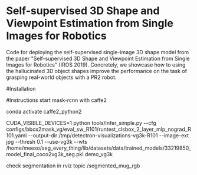 # Self-supervised 3D Shape and Viewpoint Estimation from Single Images for Robotics
Code for deploying the self-supervised single-image 3D shape model from the paper "Self-supervised 3D Shape and Viewpoint Estimation from Single Images for Robotics" (IROS 2019).
Concretely, we showcase how to using the hallucinated 3D object shapes improve the performance on the task of grasping real-world objects with a PR2 robot.

#Installation


#Instructions
start mask-rcnn with caffe2

conda activate caffe2_python2

CUDA_VISIBLE_DEVICES=1 python tools/infer_simple.py --cfg configs/bbox2mask_vg/eval_sw_R101/runtest_clsbox_2_layer_mlp_nograd_R101.yaml     --output-dir /tmp/detectron-visualizations-vg3k-R101     --image-ext jpg     --thresh 0.1 --use-vg3k     --wts /home/meeso/seg_every_thing/lib/datasets/data/trained_models/33219850_model_final_coco2vg3k_seg.pkl     demo_vg3k

check segmentation in rviz topic /segmented_mug_rgb
